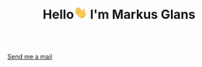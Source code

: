
<h1 align="center">Hello<img src="https://raw.githubusercontent.com/ABSphreak/ABSphreak/master/gifs/Hi.gif" width="30px"> I'm Markus Glans</h1>


<br>
<br>
<br>
<a href="mailto:markus_glans@hotmail.com">Send me a mail</a>

<!--
**MarkusG94/MarkusG94** is a ✨ _special_ ✨ repository because its `README.md` (this file) appears on your GitHub profile.

Here are some ideas to get you started:

- 🔭 I’m currently working on ...
- 🌱 I’m currently learning ...
- 👯 I’m looking to collaborate on ...
- 🤔 I’m looking for help with ...
- 💬 Ask me about ...
- 📫 How to reach me: ...
- 😄 Pronouns: ...
- ⚡ Fun fact: ...
-->
